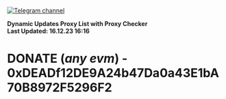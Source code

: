 [![Telegram channel](https://img.shields.io/endpoint?url=https://runkit.io/damiankrawczyk/telegram-badge/branches/master?url=https://t.me/n4z4v0d)](https://t.me/n4z4v0d) 

**Dynamic Updates Proxy List with Proxy Checker**  
**Last Updated: 16.12.23 16:16**

# DONATE (_any evm_) - 0xDEADf12DE9A24b47Da0a43E1bA70B8972F5296F2
